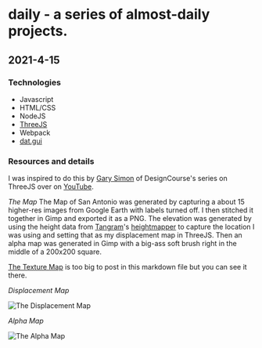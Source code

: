 # daily - a series of almost-daily projects.


## 2021-4-15

### Technologies
* Javascript
* HTML/CSS
* NodeJS
* [ThreeJS](http://threejs.org/)
* Webpack
* [dat.gui](https://www.npmjs.com/package/dat.gui)

### Resources and details
I was inspired to do this by [Gary Simon](https://github.com/designcourse) of DesignCourse's series on ThreeJS over on [YouTube](https://www.youtube.com/channel/UCVyRiMvfUNMA1UPlDPzG5Ow). 

_The Map_
The Map of San Antonio was generated by capturing a about 15 higher-res images from Google Earth with labels turned off. I then stitched it together in Gimp and exported it as a PNG. The elevation was generated by using the height data from [Tangram](https://github.com/tangrams)'s [heightmapper](https://github.com/tangrams/heightmapper) to capture the location I was using and setting that as my displacement map in ThreeJS. Then an alpha map was generated in Gimp with a big-ass soft brush right in the middle of a 200x200 square. 

[The Texture Map](https://githubphotos.s3.amazonaws.com/texture.png) is too big to post in this markdown file but you can see it there. 

_Displacement Map_

![The Displacement Map](https://githubphotos.s3.amazonaws.com/displacement.png)

_Alpha Map_

![The Alpha Map](https://githubphotos.s3.amazonaws.com/alpha.png)
